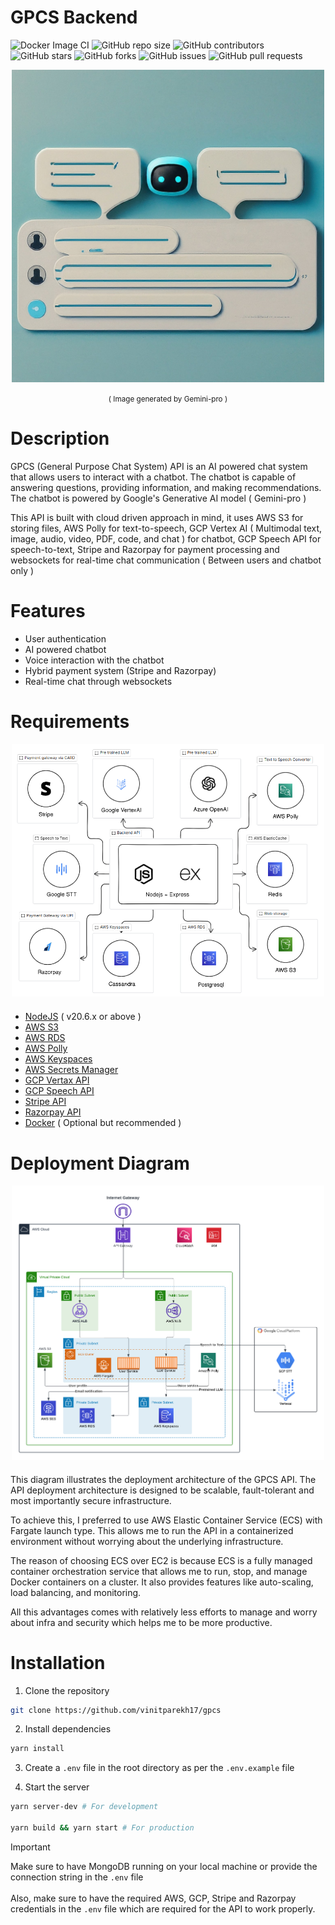 # GPCS Backend

![Docker Image CI](https://github.com/vinitparekh17/gpcs/actions/workflows/docker-image-ci.yaml/badge.svg)
![GitHub repo size](https://img.shields.io/github/repo-size/vinitparekh17/gpcs)
![GitHub contributors](https://img.shields.io/github/contributors/vinitparekh17/gpcs)
![GitHub stars](https://img.shields.io/github/stars/vinitparekh17/gpcs)
![GitHub forks](https://img.shields.io/github/forks/vinitparekh17/gpcs)
![GitHub issues](https://img.shields.io/github/issues/vinitparekh17/gpcs)
![GitHub pull requests](https://img.shields.io/github/issues-pr/vinitparekh17/gpcs)

<div align="center">
<img src="./github-assets/Gemini_Generated_Image_vll6nsvll6nsvll6.jpeg" alt="gpcs-logo" width="500px" height="500px" />

<small>( Image generated by Gemini-pro )</small>

</div>

# Description

GPCS (General Purpose Chat System) API is an AI powered chat system that allows users to interact with a chatbot. The chatbot is capable of answering questions, providing information, and making recommendations. The chatbot is powered by Google's Generative AI model ( Gemini-pro )

This API is built with cloud driven approach in mind, it uses AWS S3 for storing files, AWS Polly for text-to-speech, GCP Vertex AI ( Multimodal text, image, audio, video, PDF, code, and chat ) for chatbot, GCP Speech API for speech-to-text, Stripe and Razorpay for payment processing and websockets for real-time chat communication ( Between users and chatbot only )

# Features

-   User authentication
-   AI powered chatbot
-   Voice interaction with the chatbot
-   Hybrid payment system (Stripe and Razorpay)
-   Real-time chat through websockets

# Requirements

<div align="center" style="margin-bottom: 20px">
<img src="./github-assets/requirements.png" alt="requirements-diagram" width="500px" />
</div>

-   [NodeJS](https://nodejs.org/en/download) ( v20.6.x or above )
-   [AWS S3](https://aws.amazon.com/s3/)
-   [AWS RDS](https://aws.amazon.com/rds/)
-   [AWS Polly](https://aws.amazon.com/polly/)
-   [AWS Keyspaces](https://aws.amazon.com/keyspaces/)
-   [AWS Secrets Manager](https://aws.amazon.com/secrets-manager/)
-   [GCP Vertax API](https://cloud.google.com/vertex-ai?hl=en)
-   [GCP Speech API](https://cloud.google.com/speech-to-text)
-   [Stripe API](https://docs.stripe.com/api)
-   [Razorpay API](https://razorpay.com/docs/api/)
-   [Docker](https://www.docker.com/) ( Optional but recommended )

# Deployment Diagram

<div align="center" style="margin-bottom: 20px">
<img src="./github-assets/Cloud Architecture.png" alt="deployment-diagram" width="500px" />
</div>

This diagram illustrates the deployment architecture of the GPCS API. The API deployment architecture is designed to be scalable, fault-tolerant and most importantly secure infrastructure. 

To achieve this, I preferred to use AWS Elastic Container Service (ECS) with Fargate launch type. This allows me to run the API in a containerized environment without worrying about the underlying infrastructure.

The reason of choosing ECS over EC2 is because ECS is a fully managed container orchestration service that allows me to run, stop, and manage Docker containers on a cluster. It also provides features like auto-scaling, load balancing, and monitoring.

All this advantages comes with relatively less efforts to manage and worry about infra and security which helps me to be more productive.

# Installation

1. Clone the repository

```bash
git clone https://github.com/vinitparekh17/gpcs
```

2. Install dependencies

```bash
yarn install
```

3. Create a `.env` file in the root directory as per the `.env.example` file

4. Start the server

```bash
yarn server-dev # For development

yarn build && yarn start # For production
```

> [!IMPORTANT]
> Make sure to have MongoDB running on your local machine or provide the connection string in the `.env` file <br/> <br/>
> Also, make sure to have the required AWS, GCP, Stripe and Razorpay credentials in the `.env` file
> which are required for the API to work properly.
